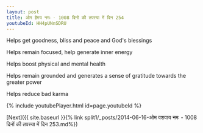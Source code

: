 ```yaml
---
layout: post
title: ओम हैमय नमः - 1008 दिनों की तपस्या में दिन 254
youtubeId: HH4pUNnSDRU
---
```

 
 
Helps get goodness, bliss and peace and God's blessings
 
Helps remain focused, help generate inner energy 
 
Helps boost physical and mental health 
 
Helps remain grounded and generates a sense of gratitude towards the greater power 
 
Helps reduce bad karma
 
 
 
 


{% include youtubePlayer.html id=page.youtubeId %}
 
[Next]({{ site.baseurl }}{% link  split1/_posts/2014-06-16-ओम वशवाय नमः - 1008 दिनों की तपस्या में दिन 253.md%})
 
